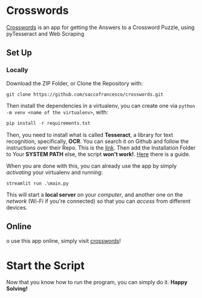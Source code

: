 # Crosswords
[Crosswords](https://crosswords.streamlit.app/) is an app for getting the Answers to a Crossword Puzzle, using pyTesseract and Web Scraping

## Set Up
### Locally
Download the ZIP Folder, or Clone the Repository with:
```
git clone https://github.com/saccofrancesco/crosswords.git
```

Then install the dependencies in a virtualenv, you can create one via `python -m venv <name of the virtualenv>`, with:
```python
pip install -r requirements.txt
```

Then, you need to install what is called **Tesseract**, a library for text recognition, specifically, **OCR**. You can search it on Github and follow the instructions over their Repo. This is the [link](https://github.com/tesseract-ocr/tesseract).
Then add the Installation Folder to Your **SYSTEM PATH** else, the script **won't work!**. [Here](https://chlee.co/how-to-setup-environment-variables-for-windows-mac-and-linux/) there is a guide.

When you are done with this, you can already use the app by simply *activating* your virtualenv and running:
```
streamlit run .\main.py
```
This will start a **local server** on your *computer*, and another one on the *network* (Wi-Fi if you're connected) so that you can *access* from different devices.

## Online
o use this app online, simply visit [crosswords](https://crosswords.streamlit.app/)!

# Start the Script
Now that you know how to run the program, you can simply do it. **Happy Solving!**